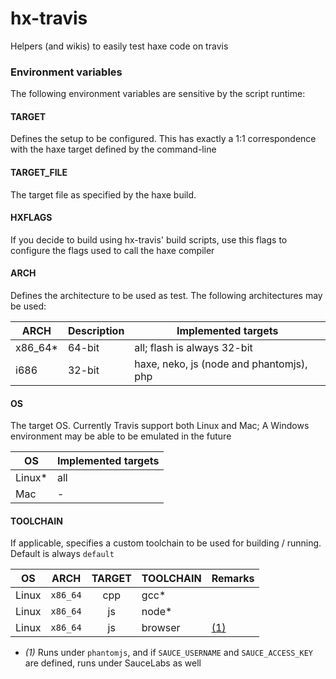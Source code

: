 # hx-travis
Helpers (and wikis) to easily test haxe code on travis

### Environment variables
The following environment variables are sensitive by the script runtime:

#### TARGET
Defines the setup to be configured. This has exactly a 1:1 correspondence with the haxe target defined by the command-line

#### TARGET_FILE
The target file as specified by the haxe build.

#### HXFLAGS
If you decide to build using hx-travis' build scripts, use this flags to configure the flags used to call the haxe compiler

#### ARCH
Defines the architecture to be used as test. The following architectures may be used:

| ARCH    | Description      |  Implemented targets                                  |
| ------  | ---------------- | ----------------------------------------------------- |
| x86_64* | 64-bit           | all; flash is always 32-bit
| i686    | 32-bit           | haxe, neko, js (node and phantomjs), php

#### OS
The target OS. Currently Travis support both Linux and Mac; A Windows environment may be able to be emulated in the future

| OS     | Implemented targets
| ------ | ------------------- |
| Linux* | all
| Mac    | -

#### TOOLCHAIN
If applicable, specifies a custom toolchain to be used for building / running. Default is always `default`

|   OS    |    ARCH    |    TARGET    |  TOOLCHAIN  | Remarks
| ------- | :--------: | :----------: | ----------- | -------
| Linux   | `x86_64`   | cpp          | gcc* |
| Linux   | `x86_64`   | js           | node* |
| Linux   | `x86_64`   | js           | browser | [(1)](#toolchain_remark_browser)

* <a name="toolchain_remark_browser" /> *(1)* Runs under `phantomjs`, and if `SAUCE_USERNAME` and `SAUCE_ACCESS_KEY` are defined, runs under SauceLabs as well
